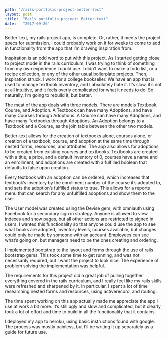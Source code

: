 ```yaml
---
path: "/rails-portfolio-project-better-text"
layout: post
title:  "Rails portfolio project: Better-text"
date:   "2017-09-26"
---
```



Better-text, my rails project app, is complete. Or, rather, it meets the project specs for submission. I could probably work on it for weeks to come to add in functionality from the app that I’m drawing inspiration from.

Inspiration is an odd word to put with this project. As I started getting close to project mode in the rails curriculum, I was trying to think of something from my own experience I could use. I didn’t want to make a todo list, or a recipe collection, or any of the other usual boilerplate projects. Then, inspiration struck. I work for a college bookseller. We have an app that is used to manage textbook inventory, and I absolutely hate it. It’s slow, it’s not at all intuitive, and it feels overly complicated for what it needs to do. So naturally, I’m going to rebuild it, but better.

The meat of the app deals with three models. There are models Textbook, Course, and Adoption. A Textbook can have many Adoptions, and have many Courses through Adoptions. A Course can have many Adoptions, and have many Textbooks through Adoptions. An Adoption belongs to a Textbook and a Course, as the join table between the other two models.

Better-text allows for the creation of textbooks alone, courses alone, or creation of a textbook, course, and adoption at the same time through nested forms, resources, and attributes. The app also allows for adoptions to be created from existing courses and textbooks. Textbooks are created with a title, a price, and a default inventory of 0, courses have a name and an enrollment, and adoptions are created with a fulfilled boolean that defaults to false upon creation.

Every textbook with an adoption can be ordered, which increases that textbook’s inventory by the enrollment number of the course it’s adopted to, and sets the adoption’s fulfilled status to true. This allows for a reports menu that can search for any unfulfilled adoptions and show them to the user.

The User model was created using the Devise gem, with omniauth using Facebook for a secondary sign in strategy. Anyone is allowed to view indexes and show pages, but all other actions are restricted to signed in users. I wanted this functionality so that anyone could use the app to see what books are adopted, inventory levels, courses available, but changes could only be made by someone with an account. Employees can see what’s going on, but managers need to be the ones creating and ordering.

I implemented bootstrap to the layout and forms through the use of rails bootstrap gems. This took some time to get running, and was not necessarily required, but I want the project to look nice. The experience of problem solving the implementation was helpful.

The requirements for this project did a great job of pulling together everything covered in the rails curriculum, and I really feel like my rails skills were refreshed and sharpened by it. In particular, I spent a lot of time researching nested forms and resources, using activerecord, and routing.

The time spent working on this app actually made me appreciate the app I use at work a bit more. It’s still ugly and slow and complicated, but it clearly took a lot of effort and time to build in all the functionality that it contains.

I deployed my app to heroku, using basic instructions found with google. The process was mostly painless, but I’ll be writing it up separately as a guide for future use.

